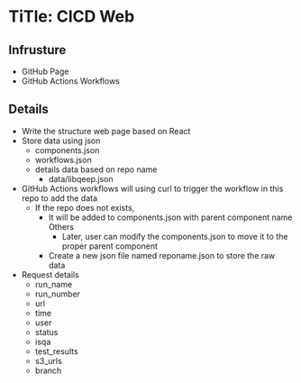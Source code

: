 # TiTle: CICD Web

## Infrusture
- GitHub Page
- GitHub Actions Workflows

## Details
- Write the structure web page based on React
- Store data using json
  - components.json
  - workflows.json
  - details data based on repo name
    - data/libqeep.json
- GitHub Actions workflows will using curl to trigger the workflow in this repo to add the data
  - If the repo does not exists, 
    - It will be added to components.json with parent component name Others
      - Later, user can modify the components.json to move it to the proper parent component
    - Create a new json file named reponame.json to store the raw data
- Request details
  - run_name
  - run_number
  - url
  - time
  - user
  - status
  - isqa
  - test_results
  - s3_urls
  - branch